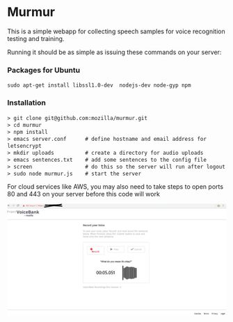# Murmur
This is a simple webapp for collecting speech samples for voice
recognition testing and training.

Running it should be as simple as issuing these commands on your
server:

### Packages for Ubuntu
 
 ```
 sudo apt-get install libssl1.0-dev  nodejs-dev node-gyp npm
```

### Installation
```
> git clone git@github.com:mozilla/murmur.git
> cd murmur
> npm install
> emacs server.conf      # define hostname and email address for letsencrypt
> mkdir uploads          # create a directory for audio uploads
> emacs sentences.txt    # add some sentences to the config file
> screen                 # do this so the server will run after logout
> sudo node murmur.js    # start the server
```

For cloud services like AWS, you may also need to take steps to open
ports 80 and 443 on your server before this code will work

![Alt text](screenshot-voicebank-mozilla2.png?raw=true "Screenshot")

